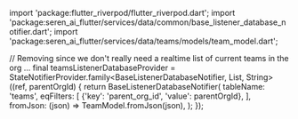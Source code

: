 import 'package:flutter_riverpod/flutter_riverpod.dart';
import 'package:seren_ai_flutter/services/data/common/base_listener_database_notifier.dart';
import 'package:seren_ai_flutter/services/data/teams/models/team_model.dart';

// Removing since we don't really need a realtime list of current teams in the org ... 
final teamsListenerDatabaseProvider = StateNotifierProvider.family<BaseListenerDatabaseNotifier<TeamModel>, List<TeamModel>, String>((ref, parentOrgId) {
  return BaseListenerDatabaseNotifier<TeamModel>(
    tableName: 'teams',
    eqFilters: [
      {'key': 'parent_org_id', 'value': parentOrgId},
    ],
    fromJson: (json) => TeamModel.fromJson(json),
  );
});
